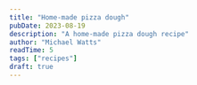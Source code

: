 ```yaml
---
title: "Home-made pizza dough"
pubDate: 2023-08-19
description: "A home-made pizza dough recipe"
author: "Michael Watts"
readTime: 5
tags: ["recipes"]
draft: true
---
```

